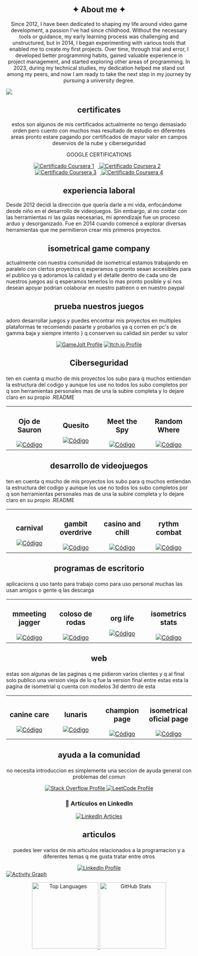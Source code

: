 <!-- si revisas el codigo lo voy a fragmentar y no quiero tener un codigo limpio super estetico est
estoy cansado de eso solo voy a tener cosas funcionales si quieres ver codigo mas limpio revisa mis 
otros proyectos si te interesa trabajar puedes contactarme por cualquier medio o red social-->

       
              
<!-- xxxxxxxxxxxxxxxxxxxxxxxxxxxxxxxxxxxxxxxxxxxxxxxxxxxxxxxxxxxxxxxxxxxxxxxxxxxxxxxxxxxxxxxxxxxxxxx Sobre mi   xxxxxxxxxxxxxxxxxxxxxxxxxxxxxxxxxxxxxxxxxxxxxxxxxxxxxxxxxxxxxxxxxxxxxxxxxxxxxxxxxxxxxxxxxxxxxxx -->
<section align="center"> 

<h1> ✦ About me ✦ </h1>


Since 2012, I have been dedicated to shaping my life around video game development, a passion I’ve had since childhood. Without the necessary tools or guidance, my early learning process was challenging and unstructured, but in 2014, I began experimenting with various tools that enabled me to create my first projects. Over time, through trial and error, I developed better programming habits, gained valuable experience in project management, and started exploring other areas of programming. In 2023, during my technical studies, my dedication helped me stand out among my peers, and now I am ready to take the next step in my journey by pursuing a university degree.


</section>

<img src="https://i.postimg.cc/7ZMmj0Ss/a.webp)](https://postimg.cc/pmrfF9Gz">

<!-- xxxxxxxxxxxxxxxxxxxxxxxxxxxxxxxxxxxxxxxxxxxxxxxxxxxxxxxxxxxxxxxxxxxxxxxxxxxxxxxxxxxxxxxxxxxxxxx certificados xxxxxxxxxxxxxxxxxxxxxxxxxxxxxxxxxxxxxxxxxxxxxxxxxxxxxxxxxxxxxxxxxxxxxxxxxxxxxxxxxxxxxxxxxxxxxxx -->
<section align="center"> 

<h1> certificates </h1>

  <p>
    estos son algunos de mis certificados actualmente no tengo demasiado orden pero cuento con muchos mas resultado de estudio en diferentes areas 
    pronto estare pagando por certificados de mayor valor en campos deservios de la nube y ciberseguridad
  </p>

<p>
GOOGLE CERTIFICATIONS 
</p>


  <!-- ds -->
  <a href="https://coursera.org/share/dbd6d9271c48fc26bc851940be5965ec">
    <img src="https://via.placeholder.com/150x50.png?text=Certificado+1" alt="Certificado Coursera 1" style="margin-right: 10px;"/>  </a>
  
  <!-- ds -->
  <a href="https://coursera.org/share/6acbb01c0ffaf7cb44d1614ca8931d36">
    <img src="https://via.placeholder.com/150x50.png?text=Certificado+2" alt="Certificado Coursera 2" style="margin-right: 10px;"/> </a>
  
  <!-- ds -->
  <a href="https://coursera.org/share/8d12195c5dbbfe438d6200a9122a3776">
    <img src="https://via.placeholder.com/150x50.png?text=Certificado+3" alt="Certificado Coursera 3" style="margin-right: 10px;"/>  </a>

  <!-- ds -->
  <a href="https://coursera.org/share/cb7c449dffacb435d2cad0bb84d92f63">
    <img src="https://via.placeholder.com/150x50.png?text=Certificado+4" alt="Certificado Coursera 4"/> </a> 




  
</section>





























 
        
<!-- preparacion academica -->
<section><h1 align="center">experiencia laboral</h1>
  
<p>
    Desde 2012 decidí la dirección que quería darle a mi vida, enfocándome desde niño en el desarrollo de videojuegos. 
    Sin embargo, al no contar con las herramientas ni las guías necesarias, mi aprendizaje fue un proceso arduo y 
    desorganizado. Fue en 2014 cuando comencé a explorar diversas herramientas que me permitieron crear mis primeros 
    proyectos.
</p>
  
</section>

<!-- info relacion proyectos -->
<section>
  
<h1 align="center"> isometrical game company </h1>
  
<p>
   actualmente con nuestra comunidad de isometrical estamos trabajando en paralelo con ciertos proyectos q esperamos q pronto seaan 
   accesibles para el publico ya q adoramos la calidad y el detalle dentro de cada uno de nuestros juegos asi q esperamos tenerlos lo 
   mas pronto posible y si nos desean apoyar podrian colaborar en nuestro patreon o en nuestro paypal
</p>

</section> 




<!-- badges proyectos -->


<section>
  
<h1 align="center"> prueba nuestros juegos </h1>
  
<p>
  adoro desarrollar juegos y puedes encontrar mis proyectos en multiples plataformas 
  te recomiendo pasarte y probarlos ya q corren en pc's de gamma baja y siempre intento }
  q conserven su calidad sin perder su valor 
</p>

<p align=center>
  <a href="https://gamejolt.com/@miguelangelcaceresrios" target="_blank">
    <img src="https://img.shields.io/badge/GameJolt-Profile-blue?style=for-the-badge&logo=gamejolt&logoColor=white" alt="GameJolt Profile"></a>

<a href="https://miguelacaceresrios.itch.io/" target="_blank">
  <img src="https://img.shields.io/badge/Itch.io-Profile-pink?style=for-the-badge&logo=itch.io&logoColor=white" alt="Itch.io Profile"></a> </p>

</section>

<!-- software -->
<section>
  
<h1><p align="center">Ciberseguridad</p></h1>

<p>
  ten en cuenta q mucho de mis proyectos los subo para q muchos entiendan la 
  estructura del codigo y aunque los use no todos los subo completos por q son 
  herramientas personales mas de una la subire completa y lo dejare claro en su 
  propio .README
</p>



      
<div align="center"> <table>  <tr> 
         
<td width="25%"> 
   <h3 align="center">Ojo de Sauron</h3> <div align="center">
      <a href="https://github.com/miguelacaceresrios/screen-logger-" target="_blank">
        <img src="https://img.shields.io/badge/CÓDIGO-ffffff?style=for-the-badge&logo=github&logoColor=black" alt="Código"></a></div></td>

    
<td width="25%">
   <h3 align="center">Quesito</h3>
      <div align="center">
          <a href="" target="_blank">
            <img src="https://img.shields.io/badge/CÓDIGO-ffffff?style=for-the-badge&logo=github&logoColor=black" alt="Código"></a></div></td>


<td width="25%">
   <h3 align="center">Meet the Spy</h3>
      <div align="center">
          <a href="" target="_blank">
            <img src="https://img.shields.io/badge/CÓDIGO-ffffff?style=for-the-badge&logo=github&logoColor=black" alt="Código"></a></div></td>


<td width="25%">
   <h3 align="center">Random Where</h3>
      <div align="center">
          <a href="" target="_blank">
            <img src="https://img.shields.io/badge/CÓDIGO-ffffff?style=for-the-badge&logo=github&logoColor=black" alt="Código"></a></div></td>

</tr></table></p></section>



<!-- videojuegos -->
<section>
  
<h1><p align="center">desarrollo de videojuegos</p></h1>

<p>
  ten en cuenta q mucho de mis proyectos los subo para q muchos entiendan la 
  estructura del codigo y aunque los use no todos los subo completos por q son 
  herramientas personales mas de una la subire completa y lo dejare claro en su 
  propio .README
</p>



      
<div align="center"> <table>  <tr> 
         
<td width="25%"> 
   <h3 align="center">carnival</h3> <div align="center">
      <a href="https://github.com/miguelacaceresrios/screen-logger-" target="_blank">
        <img src="https://img.shields.io/badge/CÓDIGO-ffffff?style=for-the-badge&logo=github&logoColor=black" alt="Código"></a></div></td>

    
<td width="25%">
   <h3 align="center">gambit overdrive</h3>
      <div align="center">
          <a href="" target="_blank">
            <img src="https://img.shields.io/badge/CÓDIGO-ffffff?style=for-the-badge&logo=github&logoColor=black" alt="Código"></a></div></td>


<td width="25%">
   <h3 align="center">casino and chill</h3>
      <div align="center">
          <a href="" target="_blank">
            <img src="https://img.shields.io/badge/CÓDIGO-ffffff?style=for-the-badge&logo=github&logoColor=black" alt="Código"></a></div></td>


<td width="25%">
   <h3 align="center">rythm combat</h3>
      <div align="center">
          <a href="" target="_blank">
            <img src="https://img.shields.io/badge/CÓDIGO-ffffff?style=for-the-badge&logo=github&logoColor=black" alt="Código"></a></div></td>

</tr></table></p></section>

<!-- escritorio -->

<section>
  
<h1><p align="center">programas de escritorio</p></h1>

<p>
  aplicacions q uso tanto para trabajo como para uso personal
  muchas las usan amigos o gente q las descarga
</p>



      
<div align="center"> <table>  <tr> 
         
<td width="25%"> 
   <h3 align="center">mmeeting jagger</h3> <div align="center">
      <a href="https://github.com/miguelacaceresrios/screen-logger-" target="_blank">
        <img src="https://img.shields.io/badge/CÓDIGO-ffffff?style=for-the-badge&logo=github&logoColor=black" alt="Código"></a></div></td>

    
<td width="25%">
   <h3 align="center">coloso de rodas</h3>
      <div align="center">
          <a href="" target="_blank">
            <img src="https://img.shields.io/badge/CÓDIGO-ffffff?style=for-the-badge&logo=github&logoColor=black" alt="Código"></a></div></td>


<td width="25%">
   <h3 align="center">org life</h3>
      <div align="center">
          <a href="" target="_blank">
            <img src="https://img.shields.io/badge/CÓDIGO-ffffff?style=for-the-badge&logo=github&logoColor=black" alt="Código"></a></div></td>


<td width="25%">
   <h3 align="center">isometrics stats</h3>
      <div align="center">
          <a href="" target="_blank">
            <img src="https://img.shields.io/badge/CÓDIGO-ffffff?style=for-the-badge&logo=github&logoColor=black" alt="Código"></a></div></td>

</tr></table></p></section>


<!-- web-->

<section>
  
<h1><p align="center">web</p></h1>

<p>
  estas son algunas de las paginas q me pidieron varios clientes y q al 
  final solo publico una version vieja de lo q fue la version final entre 
  estas esta la pagina de isometrial q cuenta con modelos 3d dentro de esta
</p>



      
<div align="center"> <table>  <tr> 
         
<td width="25%"> 
   <h3 align="center">canine care</h3> <div align="center">
      <a href="https://github.com/miguelacaceresrios/screen-logger-" target="_blank">
        <img src="https://img.shields.io/badge/CÓDIGO-ffffff?style=for-the-badge&logo=github&logoColor=black" alt="Código"></a></div></td>

    
<td width="25%">
   <h3 align="center">lunaris</h3>
      <div align="center">
          <a href="" target="_blank">
            <img src="https://img.shields.io/badge/CÓDIGO-ffffff?style=for-the-badge&logo=github&logoColor=black" alt="Código"></a></div></td>


<td width="25%">
   <h3 align="center">champion page</h3>
      <div align="center">
          <a href="" target="_blank">
            <img src="https://img.shields.io/badge/CÓDIGO-ffffff?style=for-the-badge&logo=github&logoColor=black" alt="Código"></a></div></td>


<td width="25%">
   <h3 align="center">isometrical oficial page</h3>
      <div align="center">
          <a href="" target="_blank">
            <img src="https://img.shields.io/badge/CÓDIGO-ffffff?style=for-the-badge&logo=github&logoColor=black" alt="Código"></a></div></td>
            

</tr></table></p></section>




<section align= "center">

<h1><p>ayuda a la comunidad</p></h1>

<p>
  no necesita introduccion es simplemente una seccion de ayuda general
  con problemas del comun
</p>





  <a href="https://stackoverflow.com/users/23922871" target="_blank">
    <img src="https://img.shields.io/badge/StackOverflow-Profile-orange?style=for-the-badge&logo=stackoverflow&logoColor=white" alt="Stack Overflow Profile">
  </a>
  <a href="https://leetcode.com/u/miguelacaceresrios/" target="_blank">
    <img src="https://img.shields.io/badge/LeetCode-Profile-orange?style=for-the-badge&logo=leetcode&logoColor=white" alt="LeetCode Profile">
  </a>




### 📄 Artículos en LinkedIn

<p align="center">
  <a href="https://www.linkedin.com/in/miguelacaceresrios/">
    <img src="https://readme-typing-svg.herokuapp.com?font=Fira+Code&size=20&duration=3000&pause=1000&color=36BCF7&center=true&vCenter=true&lines=Título+del+Artículo+1;Tema+clave+del+Artículo+2;Explora+mis+análisis+en+Artículo+3" alt="LinkedIn Articles"/>
  </a>
</p>



<!-- articulos -->

<h1><p align="center">articulos</p></h1>

<p>
  puedes leer varios de mis articulos relacionados a la programacion y a diferentes temas q me gusta tratar entre otros
</p>


  <a href="https://www.linkedin.com/in/miguelacaceresrios/" target="_blank">
    <img src="https://img.shields.io/badge/LinkedIn-Profile-blue?style=for-the-badge&logo=linkedin&logoColor=white" alt="LinkedIn Profile"></a>



</section>
  <!-- Activity Graph -->
  <a href="https://github.com/Ashutosh00710/github-readme-activity-graph">
    <img src="https://github-readme-activity-graph.vercel.app/graph?username=miguelacaceresrios&theme=github-dark" alt="Activity Graph" />
  </a>



<!-- xxxxxxxxxxxxxxxxxxxxxxxxxxxxxxxxxxxxxxxxxxxxxxxxxxxxxxxxxxxxxxxxxxxxxxxxxxxxxxxxxxxxxxxxxxxxxxx estadisticas github xxxxxxxxxxxxxxxxxxxxxxxxxxxxxxxxxxxxxxxxxxxxxxxxxxxxxxxxxxxxxxxxxxxxxxxxxxxxxxxxxxxxxxxxxxxxxxx -->
<p align="center">
  
  <!-- Top Languages -->
  <a href="https://github.com/miguelacaceresrios">
    <img height="180em" src="https://github-readme-stats.vercel.app/api/top-langs/?username=miguelacaceresrios&layout=compact&langs_count=8&theme=dark" alt="Top Languages" />
  </a>
  
  <!-- GitHub Stats -->
  <a href="https://github.com/miguelacaceresrios">
    <img height="180em" src="https://github-readme-stats-eight-theta.vercel.app/api?username=miguelacaceresrios&show_icons=true&theme=dark&include_all_commits=true&count_private=true" alt="GitHub Stats" />
  </a>
</p>

